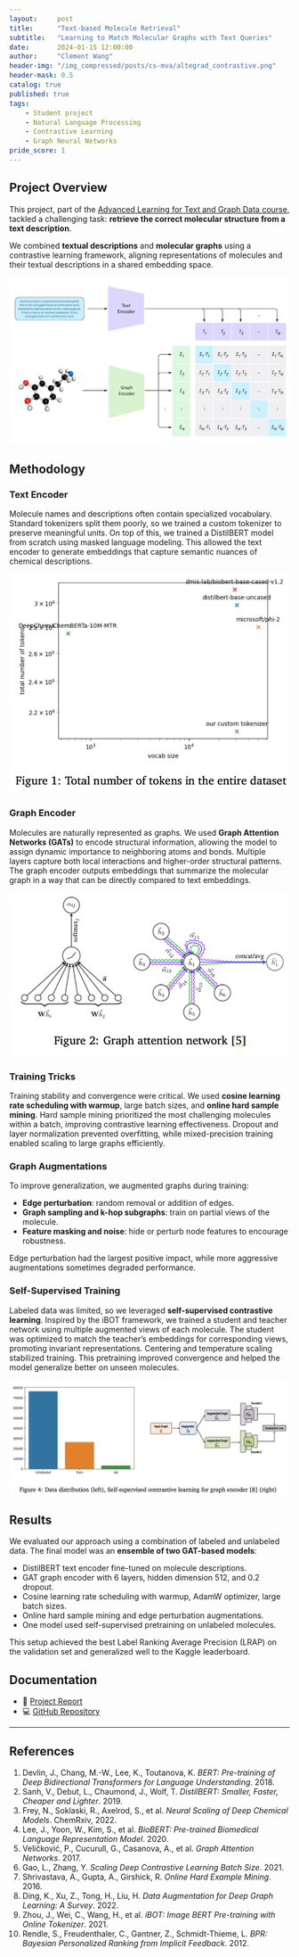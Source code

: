 ```yaml
---
layout:     post
title:      "Text-based Molecule Retrieval"
subtitle:   "Learning to Match Molecular Graphs with Text Queries"
date:       2024-01-15 12:00:00
author:     "Clement Wang"
header-img: "/img_compressed/posts/cs-mva/altegrad_contrastive.png"
header-mask: 0.5
catalog: true
published: true
tags:
    - Student project
    - Natural Language Processing
    - Contrastive Learning
    - Graph Neural Networks
pride_score: 1
---
```


## Project Overview

This project, part of the [Advanced Learning for Text and Graph Data course](https://www.master-mva.com/cours/cat-advanced-learning-for-text-and-graph-data-altegrad/), tackled a challenging task: **retrieve the correct molecular structure from a text description**. 

We combined **textual descriptions** and **molecular graphs** using a contrastive learning framework, aligning representations of molecules and their textual descriptions in a shared embedding space.

![Architecture](/img_compressed/posts/cs-mva/altegrad_contrastive.png)


## Methodology

### Text Encoder
Molecule names and descriptions often contain specialized vocabulary. Standard tokenizers split them poorly, so we trained a custom tokenizer to preserve meaningful units. On top of this, we trained a DistilBERT model from scratch using masked language modeling. This allowed the text encoder to generate embeddings that capture semantic nuances of chemical descriptions.

![Total number of tokens](/img_compressed/posts/cs-mva/altegrad_token.png)


### Graph Encoder
Molecules are naturally represented as graphs. We used **Graph Attention Networks (GATs)** to encode structural information, allowing the model to assign dynamic importance to neighboring atoms and bonds. Multiple layers capture both local interactions and higher-order structural patterns. The graph encoder outputs embeddings that summarize the molecular graph in a way that can be directly compared to text embeddings.

![Graph Attention Network](/img_compressed/posts/cs-mva/altegrad_gat.png)

### Training Tricks
Training stability and convergence were critical. We used **cosine learning rate scheduling with warmup**, large batch sizes, and **online hard sample mining**. Hard sample mining prioritized the most challenging molecules within a batch, improving contrastive learning effectiveness. Dropout and layer normalization prevented overfitting, while mixed-precision training enabled scaling to large graphs efficiently.

### Graph Augmentations
To improve generalization, we augmented graphs during training:
- **Edge perturbation**: random removal or addition of edges.
- **Graph sampling and k-hop subgraphs**: train on partial views of the molecule.
- **Feature masking and noise**: hide or perturb node features to encourage robustness.

Edge perturbation had the largest positive impact, while more aggressive augmentations sometimes degraded performance.

### Self-Supervised Training
Labeled data was limited, so we leveraged **self-supervised contrastive learning**. Inspired by the iBOT framework, we trained a student and teacher network using multiple augmented views of each molecule. The student was optimized to match the teacher’s embeddings for corresponding views, promoting invariant representations. Centering and temperature scaling stabilized training. This pretraining improved convergence and helped the model generalize better on unseen molecules.

![Self-Supervised Training](/img_compressed/posts/cs-mva/altegrad_self_supervised.png)


## Results

We evaluated our approach using a combination of labeled and unlabeled data. The final model was an **ensemble of two GAT-based models**:
- DistilBERT text encoder fine-tuned on molecule descriptions.
- GAT graph encoder with 6 layers, hidden dimension 512, and 0.2 dropout.
- Cosine learning rate scheduling with warmup, AdamW optimizer, large batch sizes.
- Online hard sample mining and edge perturbation augmentations.
- One model used self-supervised pretraining on unlabeled molecules.

This setup achieved the best Label Ranking Average Precision (LRAP) on the validation set and generalized well to the Kaggle leaderboard.


## Documentation

- 📄 [Project Report](https://raw.githubusercontent.com/clementw168/Altegrad-Kaggle/main/report.pdf)  
- 💻 [GitHub Repository](https://github.com/clementw168/Altegrad-Kaggle)  

---

## References
1. Devlin, J., Chang, M.-W., Lee, K., Toutanova, K. *BERT: Pre-training of Deep Bidirectional Transformers for Language Understanding*. 2018.  
2. Sanh, V., Debut, L., Chaumond, J., Wolf, T. *DistilBERT: Smaller, Faster, Cheaper and Lighter*. 2019.  
3. Frey, N., Soklaski, R., Axelrod, S., et al. *Neural Scaling of Deep Chemical Models*. ChemRxiv, 2022.  
4. Lee, J., Yoon, W., Kim, S., et al. *BioBERT: Pre-trained Biomedical Language Representation Model*. 2020.  
5. Veličković, P., Cucurull, G., Casanova, A., et al. *Graph Attention Networks*. 2017.  
6. Gao, L., Zhang, Y. *Scaling Deep Contrastive Learning Batch Size*. 2021.  
7. Shrivastava, A., Gupta, A., Girshick, R. *Online Hard Example Mining*. 2016.  
8. Ding, K., Xu, Z., Tong, H., Liu, H. *Data Augmentation for Deep Graph Learning: A Survey*. 2022.  
9. Zhou, J., Wei, C., Wang, H., et al. *iBOT: Image BERT Pre-training with Online Tokenizer*. 2021.  
10. Rendle, S., Freudenthaler, C., Gantner, Z., Schmidt-Thieme, L. *BPR: Bayesian Personalized Ranking from Implicit Feedback*. 2012.
